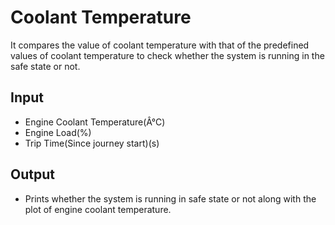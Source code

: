 # Coolant Temperature
It compares the value of coolant temperature with that of the predefined
values of coolant temperature to check whether the system is running in the safe state or not.

## Input
  - Engine Coolant Temperature(Â°C)
  - Engine Load(%)
  - Trip Time(Since journey start)(s)

## Output
  - Prints whether the system is running in safe state or not along with the plot of engine
coolant temperature.
